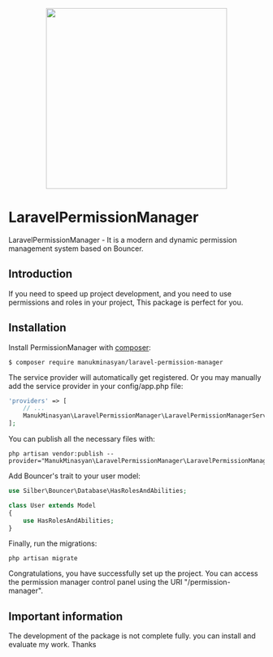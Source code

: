 <p align="center">
<img src="https://raw.githubusercontent.com/ManukMinasyan/Laravel-Permission-Manager/master/assets/branding/logo.png" width="356">
</p>

# LaravelPermissionManager
LaravelPermissionManager - It is a modern and dynamic permission management system based on Bouncer.

## Introduction
If you need to speed up project development, and you need to use permissions and roles in your project,
This package is perfect for you.

## Installation
Install PermissionManager with [composer](https://getcomposer.org/doc/00-intro.md):

```
$ composer require manukminasyan/laravel-permission-manager
```

The service provider will automatically get registered. Or you may manually add the service provider in your config/app.php file:

```php
'providers' => [
    // ...
    ManukMinasyan\LaravelPermissionManager\LaravelPermissionManagerServiceProvider::class,
];
```

You can publish all the necessary files with:
```
php artisan vendor:publish --provider="ManukMinasyan\LaravelPermissionManager\LaravelPermissionManagerServiceProvider"
```

Add Bouncer's trait to your user model:
```php
use Silber\Bouncer\Database\HasRolesAndAbilities;

class User extends Model
{
    use HasRolesAndAbilities;
}
```

Finally, run the migrations:
```
php artisan migrate
```

Congratulations, you have successfully set up the project.
You can access the permission manager control panel using the URI "/permission-manager".

## Important information
The development of the package is not complete fully. you can install and evaluate my work. Thanks
